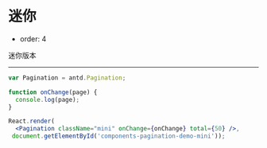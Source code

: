 # 迷你

- order: 4

迷你版本

---

````jsx
var Pagination = antd.Pagination;

function onChange(page) {
  console.log(page);
}

React.render(
  <Pagination className="mini" onChange={onChange} total={50} />, 
 document.getElementById('components-pagination-demo-mini'));
````
